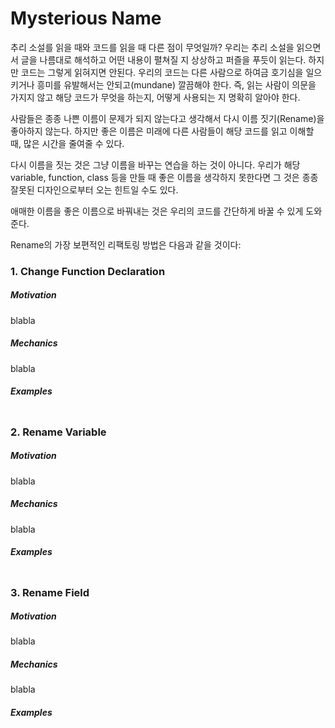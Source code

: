 # Mysterious Name

추리 소설를 읽을 때와 코드를 읽을 때 다른 점이 무엇일까?
우리는 추리 소설을 읽으면서 글을 나름대로 해석하고 어떤 내용이 펼쳐질 지 상상하고 퍼즐을 푸듯이 읽는다. 하지만 코드는 그렇게 읽혀지면 안된다. 우리의 코드는 다른 사람으로 하여금 호기심을 일으키거나 흥미를 유발해서는 안되고(mundane) 깔끔해야 한다. 즉, 읽는 사람이 의문을 가지지 않고 해당 코드가 무엇을 하는지, 어떻게 사용되는 지 명확히 알아야 한다.

사람들은 종종 나쁜 이름이 문제가 되지 않는다고 생각해서 다시 이름 짓기(Rename)을 좋아하지 않는다. 하지만 좋은 이름은 미래에 다른 사람들이 해당 코드를 읽고 이해할 때, 많은 시간을 줄여줄 수 있다.

다시 이름을 짓는 것은 그냥 이름을 바꾸는 연습을 하는 것이 아니다. 우리가 해당 variable, function, class 등을 만들 때 좋은 이름을 생각하지 못한다면 그 것은 종종 잘못된 디자인으로부터 오는 힌트일 수도 있다. 

애매한 이름을 좋은 이름으로 바꿔내는 것은 우리의 코드를 간단하게 바꿀 수 있게 도와준다.

Rename의 가장 보편적인 리팩토링 방법은 다음과 같을 것이다:

### 1. Change Function Declaration ###

##### Motivation

blabla

##### Mechanics

blabla

##### Examples  
```javascript
```

### 2. Rename Variable ###

##### Motivation

blabla

##### Mechanics

blabla

##### Examples  
```javascript
```

### 3. Rename Field ###

##### Motivation

blabla

##### Mechanics

blabla

##### Examples  
```javascript
```
